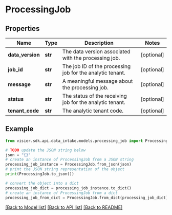 # ProcessingJob


## Properties

Name | Type | Description | Notes
------------ | ------------- | ------------- | -------------
**data_version** | **str** | The data version associated with the processing job. | [optional] 
**job_id** | **str** | The job ID of the processing job for the analytic tenant. | [optional] 
**message** | **str** | A meaningful message about the processing job. | [optional] 
**status** | **str** | The status of the receiving job for the analytic tenant. | [optional] 
**tenant_code** | **str** | The analytic tenant code. | [optional] 

## Example

```python
from visier.sdk.api.data_intake.models.processing_job import ProcessingJob

# TODO update the JSON string below
json = "{}"
# create an instance of ProcessingJob from a JSON string
processing_job_instance = ProcessingJob.from_json(json)
# print the JSON string representation of the object
print(ProcessingJob.to_json())

# convert the object into a dict
processing_job_dict = processing_job_instance.to_dict()
# create an instance of ProcessingJob from a dict
processing_job_from_dict = ProcessingJob.from_dict(processing_job_dict)
```
[[Back to Model list]](../README.md#documentation-for-models) [[Back to API list]](../README.md#documentation-for-api-endpoints) [[Back to README]](../README.md)


